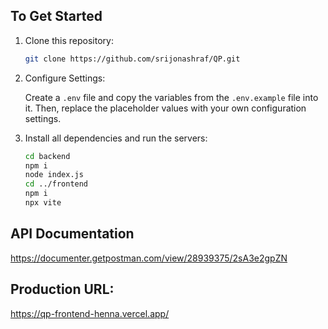 
## To Get Started

1. Clone this repository:

   ```bash
   git clone https://github.com/srijonashraf/QP.git
   ```

2. Configure Settings: 

   Create a `.env` file and copy the variables from the `.env.example` file into it. Then, replace the placeholder values with your own configuration settings.


3. Install all dependencies and run the servers:

   ```bash
   cd backend
   npm i
   node index.js
   cd ../frontend
   npm i
   npx vite
   ```


## API Documentation

https://documenter.getpostman.com/view/28939375/2sA3e2gpZN

## Production URL:

https://qp-frontend-henna.vercel.app/
